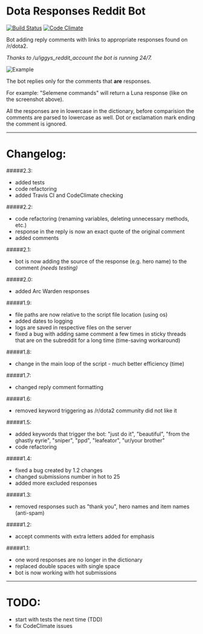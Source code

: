 # Dota Responses Reddit Bot
[![Build Status](https://travis-ci.org/Jonarzz/DotaResponsesRedditBot.svg?branch=master)](https://travis-ci.org/Jonarzz/DotaResponsesRedditBot) [![Code Climate](https://codeclimate.com/github/Jonarzz/DotaResponsesRedditBot/badges/gpa.svg)](https://codeclimate.com/github/Jonarzz/DotaResponsesRedditBot)

Bot adding reply comments with links to appropriate responses found on /r/dota2.

*Thanks to /u/iggys_reddit_account the bot is running 24/7.*

![Example](http://i.imgur.com/loqqDXk.png)

The bot replies only for the comments that **are** responses. 

For example:
"Selemene commands" will return a Luna response (like on the screenshot above). 

All the responses are in lowercase in the dictionary, before comparision the comments are parsed to lowercase as well. Dot or exclamation mark ending the comment is ignored.

---
# Changelog:
#####2.3:
* added tests
* code refactoring
* added Travis CI and CodeClimate checking

#####2.2:
* code refactoring (renaming variables, deleting unnecessary methods, etc.)
* response in the reply is now an exact quote of the original comment
* added comments

#####2.1:
* bot is now adding the source of the response (e.g. hero name) to the comment *(needs testing)*

#####2.0:
* added Arc Warden responses

#####1.9:
* file paths are now relative to the script file location (using os)
* added dates to logging
* logs are saved in respective files on the server
* fixed a bug with adding same comment a few times in sticky threads that are on the subreddit for a long time (time-saving workaround)

#####1.8:
* change in the main loop of the script - much better efficiency (time)

#####1.7:
* changed reply comment formatting

#####1.6:
* removed keyword triggering as /r/dota2 community did not like it

#####1.5:
* added keywords that trigger the bot: "just do it", "beautiful", "from the ghastly eyrie", "sniper", "ppd", "leafeator", "ur/your brother"
* code refactoring

#####1.4:
* fixed a bug created by 1.2 changes
* changed submissions number in hot to 25
* added more excluded responses

#####1.3:
* removed responses such as "thank you", hero names and item names (anti-spam)

#####1.2:
* accept comments with extra letters added for emphasis

#####1.1:
* one word responses are no longer in the dictionary
* replaced double spaces with single space
* bot is now working with hot submissions

---
# TODO:
* start with tests the next time (TDD)
* fix CodeClimate issues

